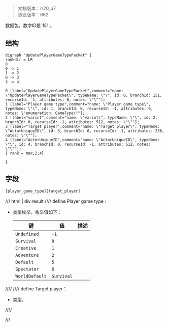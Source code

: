 # <!-- md:samp UpdatePlayerGameTypePacket -->

> 文档版本：r/20_u7<br/>协议版本：662

<!-- md:samp UpdatePlayerGameTypePacket -->数据包，数字ID是`151`。

## 结构

```viz
digraph "UpdatePlayerGameTypePacket" {
rankdir = LR
0
0 -> 1
1 -> 2
0 -> 3
3 -> 4

0 [label="UpdatePlayerGameTypePacket",comment="name: \"UpdatePlayerGameTypePacket\", typeName: \"\", id: 0, branchId: 151, recurseId: -1, attributes: 0, notes: \"\""];
1 [label="Player game type",comment="name: \"Player game type\", typeName: \"\", id: 1, branchId: 0, recurseId: -1, attributes: 0, notes: \"enumeration: GameType\""];
2 [label="varint",comment="name: \"varint\", typeName: \"\", id: 2, branchId: 0, recurseId: -1, attributes: 512, notes: \"\""];
3 [label="Target player",comment="name: \"Target player\", typeName: \"ActorUniqueID\", id: 3, branchId: 0, recurseId: -1, attributes: 256, notes: \"\""];
4 [label="ActorUniqueID",comment="name: \"ActorUniqueID\", typeName: \"\", id: 4, branchId: 0, recurseId: -1, attributes: 512, notes: \"\""];
{ rank = max;2;4}

}

```

## 字段

```title='UpdatePlayerGameTypePacket'
[player_game_type][target_player]
```

/// html | div.result
//// define
Player game type：<!-- md:samp varint -->

- <!-- md:samp varint -->类型枚举。枚举值如下：

  |键|值|描述|
  |---|---|---|
  |`Undefined`|`-1`||
  |`Survival`|`0`||
  |`Creative`|`1`||
  |`Adventure`|`2`||
  |`Default`|`5`||
  |`Spectator`|`6`||
  |`WorldDefault`|`Survival`||



////
//// define
Target player：[<!-- md:samp ActorUniqueID -->](../types/actoruniqueid.md)

- <!-- md:samp ActorUniqueID -->类型。


////

///

